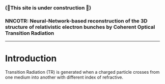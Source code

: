 
### (🚀This site is under construction 🚀)
### NNCOTR: Neural-Network-based reconstruction of the 3D structure of relativistic electron bunches by Coherent Optical Transition Radiation

---
# Introduction
Transition Radiation (TR) is generated when a charged particle crosses from one medium into another with different index of refractive.

